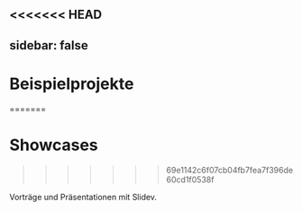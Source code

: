 <<<<<<< HEAD
---
sidebar: false
---

# Beispielprojekte
=======
# Showcases
>>>>>>> 69e1142c6f07cb04fb7fea7f396de60cd1f0538f

Vorträge und Präsentationen mit Slidev.

<!-- Edit in ./docs/.vitepress/showcases.ts -->
<ShowCases />
